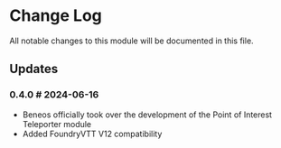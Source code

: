 # Change Log

All notable changes to this module will be documented in this file.

## Updates


### 0.4.0 # 2024-06-16

- Beneos officially took over the development of the Point of Interest Teleporter module
- Added FoundryVTT V12 compatibility

